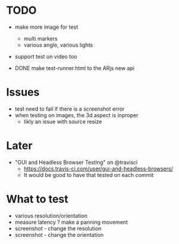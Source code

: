 # TODO
- make more image for test
  - multi markers
  - various angle, various lights
- support test on video too

- DONE make test-runner.html to the ARjs new api

# Issues
- test need to fail if there is a screenshot error
- when testing on images, the 3d aspect is inproper
  - likly an issue with source resize
  
# Later
- "GUI and Headless Browser Testing" on @travisci 
  - https://docs.travis-ci.com/user/gui-and-headless-browsers/
  - It would be good to have that tested on each commit

# What to test
- various resolution/orientation
- measure latency ? make a panning movement
- screenshot - change the resolution
- screenshot - change the orientation
